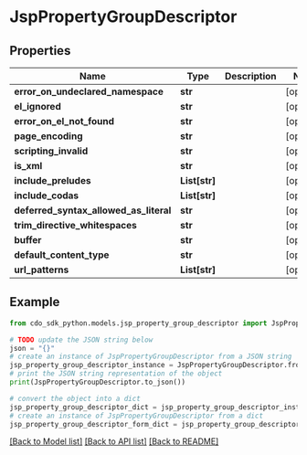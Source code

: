 # JspPropertyGroupDescriptor


## Properties

Name | Type | Description | Notes
------------ | ------------- | ------------- | -------------
**error_on_undeclared_namespace** | **str** |  | [optional] 
**el_ignored** | **str** |  | [optional] 
**error_on_el_not_found** | **str** |  | [optional] 
**page_encoding** | **str** |  | [optional] 
**scripting_invalid** | **str** |  | [optional] 
**is_xml** | **str** |  | [optional] 
**include_preludes** | **List[str]** |  | [optional] 
**include_codas** | **List[str]** |  | [optional] 
**deferred_syntax_allowed_as_literal** | **str** |  | [optional] 
**trim_directive_whitespaces** | **str** |  | [optional] 
**buffer** | **str** |  | [optional] 
**default_content_type** | **str** |  | [optional] 
**url_patterns** | **List[str]** |  | [optional] 

## Example

```python
from cdo_sdk_python.models.jsp_property_group_descriptor import JspPropertyGroupDescriptor

# TODO update the JSON string below
json = "{}"
# create an instance of JspPropertyGroupDescriptor from a JSON string
jsp_property_group_descriptor_instance = JspPropertyGroupDescriptor.from_json(json)
# print the JSON string representation of the object
print(JspPropertyGroupDescriptor.to_json())

# convert the object into a dict
jsp_property_group_descriptor_dict = jsp_property_group_descriptor_instance.to_dict()
# create an instance of JspPropertyGroupDescriptor from a dict
jsp_property_group_descriptor_form_dict = jsp_property_group_descriptor.from_dict(jsp_property_group_descriptor_dict)
```
[[Back to Model list]](../README.md#documentation-for-models) [[Back to API list]](../README.md#documentation-for-api-endpoints) [[Back to README]](../README.md)


